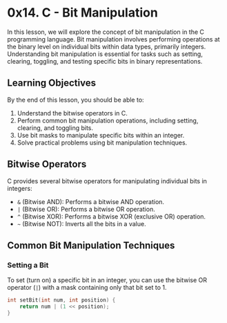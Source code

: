 # 0x14. C - Bit Manipulation

In this lesson, we will explore the concept of bit manipulation in the C programming language. Bit manipulation involves performing operations at the binary level on individual bits within data types, primarily integers. Understanding bit manipulation is essential for tasks such as setting, clearing, toggling, and testing specific bits in binary representations.

## Learning Objectives

By the end of this lesson, you should be able to:

1. Understand the bitwise operators in C.
2. Perform common bit manipulation operations, including setting, clearing, and toggling bits.
3. Use bit masks to manipulate specific bits within an integer.
4. Solve practical problems using bit manipulation techniques.

## Bitwise Operators

C provides several bitwise operators for manipulating individual bits in integers:

- `&` (Bitwise AND): Performs a bitwise AND operation.
- `|` (Bitwise OR): Performs a bitwise OR operation.
- `^` (Bitwise XOR): Performs a bitwise XOR (exclusive OR) operation.
- `~` (Bitwise NOT): Inverts all the bits in a value.

## Common Bit Manipulation Techniques

### Setting a Bit

To set (turn on) a specific bit in an integer, you can use the bitwise OR operator (`|`) with a mask containing only that bit set to 1.

```c
int setBit(int num, int position) {
    return num | (1 << position);
}
